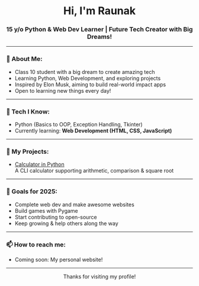 <h1 align="center">Hi, I'm Raunak</h1>
<h3 align="center">15 y/o Python & Web Dev Learner | Future Tech Creator with Big Dreams!</h3>

---

### 🚀 About Me:
- Class 10 student with a big dream to create amazing tech
- Learning Python, Web Development, and exploring projects
- Inspired by Elon Musk, aiming to build real-world impact apps
- Open to learning new things every day!

---

### 🧠 Tech I Know:
- Python (Basics to OOP, Exception Handling, Tkinter)
- Currently learning: **Web Development (HTML, CSS, JavaScript)**

---

### 📂 My Projects:
- [Calculator in Python](https://github.com/raunak-coder-2025/calculator)  
  A CLI calculator supporting arithmetic, comparison & square root

---

### 🌱 Goals for 2025:
- Complete web dev and make awesome websites
- Build games with Pygame
- Start contributing to open-source
- Keep growing & help others along the way

---

### 📫 How to reach me:
- Coming soon: My personal website!

---

<p align="center">Thanks for visiting my profile!</p>
